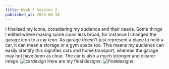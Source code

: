 ```yaml
---
title: Week 5 Session 2
published_at: 2024-04-18
---
```


I finalised my icons, considering my audience and their needs. Some things I edited where making some icons less broad, for instance I changed the garage icon to a car icon. As garage doesn't just represent a place to hold a car, it can mean a storage or a gym space too. This means my audience can easily identify this signifies cars and home transport, whereas the garage may not have been as clear. The car is also a much stronger and clearer image.
![cardesign](/W01S1/cardesign.png)
Here are my final designs:
![finaldesigns](/W01S1/finaldesigns.png)
